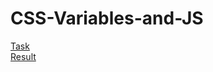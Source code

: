 # CSS-Variables-and-JS  
[Task](https://github.com/rolling-scopes-school/tasks/blob/master/tasks/stage-0/projects.md#task-5-css-variables-and-js-20)    
[Result](https://andyqa.github.io/CSS-Variables-and-JS/)  
